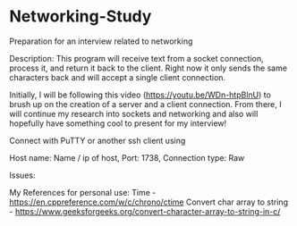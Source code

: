 # Networking-Study
Preparation for an interview related to networking

Description:
This program will receive text from a socket connection, process it, and return it back to the client. Right now it only sends the same characters back and will accept a single client connection.

Initially, I will be following this video (https://youtu.be/WDn-htpBlnU) to brush up on the creation
of a server and a client connection. From there, I will continue my research into sockets and networking
and also will hopefully have something cool to present for my interview!


Connect with PuTTY or another ssh client using

Host name: Name / ip of host,
Port: 1738, 
Connection type: Raw

Issues:

My References for personal use:
Time - https://en.cppreference.com/w/c/chrono/ctime
Convert char array to string - https://www.geeksforgeeks.org/convert-character-array-to-string-in-c/
